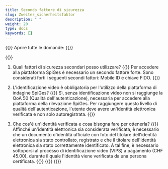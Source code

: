 ```yaml
---
title: Secondo fattore di sicurezza
slug: Zweiter_sicherheitsfaktor 
description: " "
weight: 20
type: docs
keywords: []
---
```


{{<faqBlock>}}
Aprire tutte le domande: {{<collapsibleGroupCommand groupId="Zweiter_sicherheitsfaktor">}}

{{<numberedList>}}
1. Quali fattori di sicurezza secondari posso utilizzare?
{{<collapsibleBlock groupId="Zweiter_sicherheitsfaktor">}}
Per accedere alla piattaforma SpiGes è necessario un secondo fattore forte. Sono considerati forti i seguenti secondi fattori: Mobile ID e chiave FIDO. 
{{</collapsibleBlock>}}

2. L'identificazione video è obbligatoria per l'utilizzo della piattaforma di indagine SpiGes?
{{<collapsibleBlock groupId="Zweiter_sicherheitsfaktor">}}
Sì, senza identificazione video non si raggiunge la QoA 50 (Qualità dell'autenticazione), necessaria per accedere alla piattaforma della rilevazione SpiGes. Per raggiungere questo livello di qualità dell'autenticazione, l'utente deve avere un'identità elettronica verificata e non solo autoregistrata.
{{</collapsibleBlock>}}

3. Che cos'è un'identità verificata e cosa bisogna fare per ottenerla?
{{<collapsibleBlock groupId="Zweiter_sicherheitsfaktor">}}
Affinché un'identità elettronica sia considerata verificata, è necessario che un documento d'identità ufficiale con foto del titolare dell'identità elettronica sia stato controllato, registrato e che il titolare dell'identità elettronica sia stato correttamente identificato. A tal fine, è necessario sottoporsi al processo di identificazione video (VIPS) a pagamento (CHF 45.00), durante il quale l'identità viene verificata da una persona certificata.
{{</collapsibleBlock>}}
{{</numberedList>}}
{{</faqBlock>}}